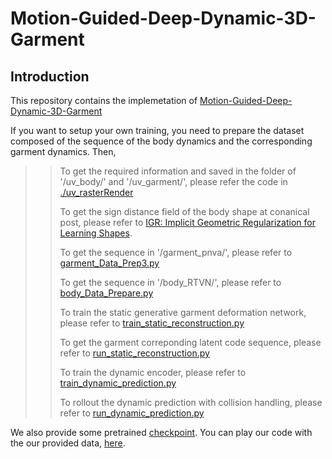 # Motion-Guided-Deep-Dynamic-3D-Garment

## Introduction

This repository contains the implemetation of [Motion-Guided-Deep-Dynamic-3D-Garment]()

If you want to setup your own training, you need to prepare the dataset composed of the sequence of the body dynamics and the corresponding garment dynamics. Then,
>>
>> To get the required information and saved in the folder of '/uv_body/' and '/uv_garment/', please refer the code in [./uv_rasterRender](https://github.com/MengZephyr/Motion-Guided-Deep-Dynamic-3D-Garment/tree/main/uv_rasterRender) 
>>
>> To get the sign distance field of the body shape at conanical post, please refer to [IGR: Implicit Geometric Regularization for Learning Shapes](https://github.com/amosgropp/IGR). 
>> 
>> To get the sequence in '/garment_pnva/', please refer to [garment_Data_Prep3.py](https://github.com/MengZephyr/Motion-Guided-Deep-Dynamic-3D-Garment)
>> 
>> To get the sequence in '/body_RTVN/', please refer to [body_Data_Prepare.py](https://github.com/MengZephyr/Motion-Guided-Deep-Dynamic-3D-Garment/tree/main/MotionGuidedDynamicGarment)
>> 
>> To train the static generative garment deformation network, please refer to [train_static_reconstruction.py](https://github.com/MengZephyr/Motion-Guided-Deep-Dynamic-3D-Garment/tree/main/MotionGuidedDynamicGarment)
>> 
>> To get the garment correponding latent code sequence, please refer to [run_static_reconstruction.py](https://github.com/MengZephyr/Motion-Guided-Deep-Dynamic-3D-Garment/tree/main/MotionGuidedDynamicGarment)
>> 
>> To train the dynamic encoder, please refer to [train_dynamic_prediction.py](https://github.com/MengZephyr/Motion-Guided-Deep-Dynamic-3D-Garment/tree/main/MotionGuidedDynamicGarment)
>> 
>> To rollout the dynamic prediction with collision handling, please refer to [run_dynamic_prediction.py](https://github.com/MengZephyr/Motion-Guided-Deep-Dynamic-3D-Garment/tree/main/MotionGuidedDynamicGarment)

We also provide some pretrained [checkpoint](https://drive.google.com/drive/folders/1OAr2XxGyqLWNGWdoHWetiSiDiNE1dtSQ?usp=sharing). You can play our code with the our provided data, [here](https://drive.google.com/drive/folders/1cO0XUFXhWgwWvjNwB0xWr0SjrZSGfRO7?usp=sharing). 
